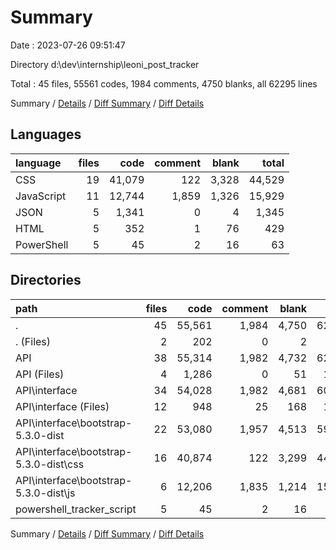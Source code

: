 # Summary

Date : 2023-07-26 09:51:47

Directory d:\\dev\\internship\\leoni_post_tracker

Total : 45 files,  55561 codes, 1984 comments, 4750 blanks, all 62295 lines

Summary / [Details](details.md) / [Diff Summary](diff.md) / [Diff Details](diff-details.md)

## Languages
| language | files | code | comment | blank | total |
| :--- | ---: | ---: | ---: | ---: | ---: |
| CSS | 19 | 41,079 | 122 | 3,328 | 44,529 |
| JavaScript | 11 | 12,744 | 1,859 | 1,326 | 15,929 |
| JSON | 5 | 1,341 | 0 | 4 | 1,345 |
| HTML | 5 | 352 | 1 | 76 | 429 |
| PowerShell | 5 | 45 | 2 | 16 | 63 |

## Directories
| path | files | code | comment | blank | total |
| :--- | ---: | ---: | ---: | ---: | ---: |
| . | 45 | 55,561 | 1,984 | 4,750 | 62,295 |
| . (Files) | 2 | 202 | 0 | 2 | 204 |
| API | 38 | 55,314 | 1,982 | 4,732 | 62,028 |
| API (Files) | 4 | 1,286 | 0 | 51 | 1,337 |
| API\\interface | 34 | 54,028 | 1,982 | 4,681 | 60,691 |
| API\\interface (Files) | 12 | 948 | 25 | 168 | 1,141 |
| API\\interface\\bootstrap-5.3.0-dist | 22 | 53,080 | 1,957 | 4,513 | 59,550 |
| API\\interface\\bootstrap-5.3.0-dist\\css | 16 | 40,874 | 122 | 3,299 | 44,295 |
| API\\interface\\bootstrap-5.3.0-dist\\js | 6 | 12,206 | 1,835 | 1,214 | 15,255 |
| powershell_tracker_script | 5 | 45 | 2 | 16 | 63 |

Summary / [Details](details.md) / [Diff Summary](diff.md) / [Diff Details](diff-details.md)